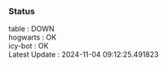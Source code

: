 ### Status


table : DOWN  
hogwarts : OK  
icy-bot : OK  
Latest Update : 2024-11-04 09:12:25.491823
